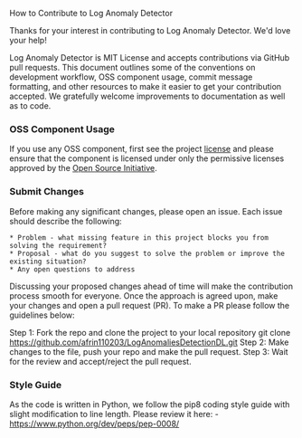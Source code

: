How to Contribute to Log Anomaly Detector

Thanks for your interest in contributing to Log Anomaly Detector. We'd love your help!

Log Anomaly Detector is MIT License and accepts contributions via GitHub pull requests. This document outlines some of the conventions on development workflow, OSS component usage, commit message formatting, and other resources to make it easier to get your contribution accepted. 
We gratefully welcome improvements to documentation as well as to code.



### OSS Component Usage
If you use any OSS component, first see the project [license](https://github.com/afrin110203/LogAnomaliesDetectionDL/blob/main/LICENSE)
and please ensure that the component is licensed under only the permissive licenses approved by the [Open Source Initiative](https://opensource.org/licenses).

### Submit Changes

Before making any significant changes, please open an issue. Each issue should describe the following:

	* Problem - what missing feature in this project blocks you from solving the requirement?
	* Proposal - what do you suggest to solve the problem or improve the existing situation?
	* Any open questions to address

Discussing your proposed changes ahead of time will make the contribution process smooth for everyone. Once the approach is agreed upon, make your changes and open a pull request (PR). To make a PR please follow the guidelines below:

Step 1: Fork the repo and clone the project to your local repository
git clone https://github.com/afrin110203/LogAnomaliesDetectionDL.git
Step 2: Make changes to the file, push your repo and make the pull request.
Step 3: Wait for the review and accept/reject the pull request. 

### Style Guide

As the code is written in Python, we follow the pip8 coding style guide with slight modification to line length. Please review it here:
		- https://www.python.org/dev/peps/pep-0008/


